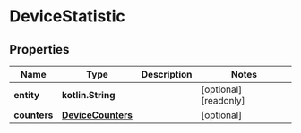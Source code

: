 
# DeviceStatistic

## Properties
Name | Type | Description | Notes
------------ | ------------- | ------------- | -------------
**entity** | **kotlin.String** |  |  [optional] [readonly]
**counters** | [**DeviceCounters**](DeviceCounters.md) |  |  [optional]



